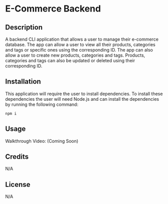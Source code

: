 # E-Commerce Backend

## Description

A backend CLI application that allows a user to manage their e-commerce database. The app can allow a user to view all their products, categories and tags or specific ones using the corresponding ID. The app can also allow a user to create new products, categories and tags. Products, categories and tags can also be updated or deleted using their corresponding ID.

## Installation

This application will require the user to install dependencies. To install these dependencies the user will need Node.js and can install the dependencies by running the following command:

```
npm i
```

## Usage

Walkthrough Video: (Coming Soon)

## Credits

N/A

## License

N/A